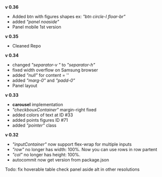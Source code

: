 **v 0.36**
- Added  btn with figures shapes ex: *"btn circle-l floar-br"*
- added *"panel noaside"*
- Panel mobile 1st version 


**v 0.35**   
- Cleaned Repo


**v 0.34**   
- changed *"separator-v "* to *"separator-h"* 
- fixed width overflow on Samsung browser
- added *"null"* for content = ''
- added *"marg-0"* and *"padd-0"*
- Panel layout



**v 0.33**     
- **carousel** implementation
- *"checkbouxContainer"* margin-right fixed
- added colors of text  at ID #33
- added points figures ID #71
- added *"pointer"* class





**v 0.32**     
- *"inputContainer"* now support flex-wrap for multiple inputs
- *"row"* no longer has  width: 100%. Now you can use rows in row partent
- *"col"* no longer has height: 100%.
- autocommit now get version from package.json



Todo:
fix hoverable table
check panel aside alt in other resolutions

 
